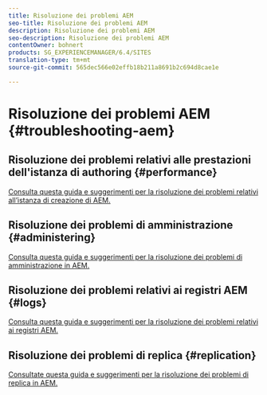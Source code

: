 ```yaml
---
title: Risoluzione dei problemi AEM
seo-title: Risoluzione dei problemi AEM
description: Risoluzione dei problemi AEM
seo-description: Risoluzione dei problemi AEM
contentOwner: bohnert
products: SG_EXPERIENCEMANAGER/6.4/SITES
translation-type: tm+mt
source-git-commit: 565dec566e02effb18b211a8691b2c694d8cae1e

---
```



# Risoluzione dei problemi AEM {#troubleshooting-aem}

## Risoluzione dei problemi relativi alle prestazioni dell&#39;istanza di authoring {#performance}

[Consulta questa guida e suggerimenti per la risoluzione dei problemi relativi all’istanza di creazione di AEM.](/help/sites-authoring/troubleshooting.md)

## Risoluzione dei problemi di amministrazione {#administering}

[Consulta questa guida e suggerimenti per la risoluzione dei problemi di amministrazione in AEM.](/help/sites-administering/troubleshoot.md)

## Risoluzione dei problemi relativi ai registri AEM {#logs}

[Consulta questa guida e suggerimenti per la risoluzione dei problemi relativi ai registri AEM.](/help/sites-administering/troubleshooting.md)

## Risoluzione dei problemi di replica {#replication}

[Consultate questa guida e suggerimenti per la risoluzione dei problemi di replica in AEM.](/help/sites-deploying/troubleshoot-rep.md)
